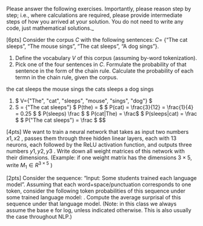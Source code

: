 Please answer the following exercises. Importantly, please reason step by step; i.e., where calculations are required, please provide intermediate steps of how you arrived at your solution. You do not need to write any code, just mathematical solutions._

[6pts] Consider the corpus $C$ with the following sentences: $C=$
{“The cat sleeps”, “The mouse sings”, “The cat sleeps”, “A dog sings”}.
1. Define the vocabulary $V$ of this corpus (assuming by-word tokenization). 
2. Pick one of the four sentences in $C$. Formulate the probability of that sentence in the form of the chain rule. 
Calculate the probability of each termn in the chain rule, given the corpus.

the cat sleeps
the mouse sings
the cats sleeps
a dog sings
1. $ V={"The", "cat", "sleeps", "mouse", "sings", "dog"} $
2. S = {"The cat sleeps"}
$ P(the) = $
$ P(cat) = \frac{3}{12} = \frac{1}{4} = 0.25 $
$ P(sleeps) \frac $
$ P(cat|The) =  \frac$
$ P(sleeps|cat) = \frac $
$ P("The cat sleeps") = \frac $
$$

[4pts] We want to train a neural network that takes as input two numbers $x1, x2$
, passes them through three hidden linear layers, each with 13 neurons, each followed by the ReLU activation function, and outputs three numbers $y1, y2, y3$
. Write down all weight matrices of this network with their dimensions. 
(Example: if one weight matrix has the dimensions $3\times5$, write $M_1\in R^{3\times5}$
)

[2pts] Consider the sequence: “Input: Some students trained each language model”. Assuming that each word+space/punctuation corresponds to one token, consider the following token probabilities of this sequence under some trained language model:
. Compute the average surprisal of this sequence under that language model. (Note: in this class we always assume the base e
for log, unless indicated otherwise. This is also usually the case throughout NLP.)
